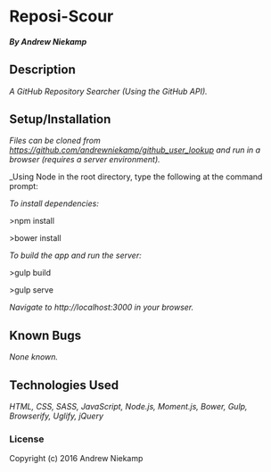 # Reposi-Scour

##### By Andrew Niekamp

## Description

_A GitHub Repository Searcher (Using the GitHub API)._

## Setup/Installation

_Files can be cloned from https://github.com/andrewniekamp/github_user_lookup and run in a browser (requires a server environment)._

_Using Node in the root directory, type the following at the command prompt:

_To install dependencies:_

\>npm install

\>bower install

_To build the app and run the server:_

\>gulp build

\>gulp serve

_Navigate to http://localhost:3000 in your browser._

## Known Bugs

_None known._

## Technologies Used

_HTML, CSS, SASS, JavaScript, Node.js, Moment.js, Bower, Gulp, Browserify, Uglify, jQuery_

### License

Copyright (c) 2016 Andrew Niekamp
